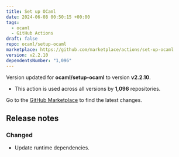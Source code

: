 ```yaml
---
title: Set up OCaml
date: 2024-06-08 00:50:15 +00:00
tags:
  - ocaml
  - GitHub Actions
draft: false
repo: ocaml/setup-ocaml
marketplace: https://github.com/marketplace/actions/set-up-ocaml
version: v2.2.10
dependentsNumber: "1,096"
---
```



Version updated for **ocaml/setup-ocaml** to version **v2.2.10**.
- This action is used across all versions by **1,096** repositories.

Go to the [GitHub Marketplace](https://github.com/marketplace/actions/set-up-ocaml) to find the latest changes.

## Release notes

### Changed

- Update runtime dependencies.
